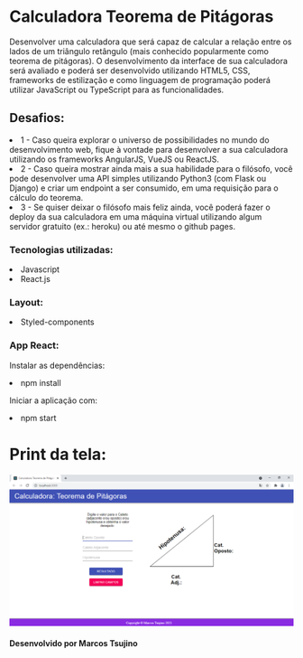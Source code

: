 # Calculadora Teorema de Pitágoras

Desenvolver uma calculadora que será capaz de calcular a relação entre os
lados de um triângulo retângulo (mais conhecido popularmente como teorema de pitágoras).
O desenvolvimento da interface de sua calculadora será avaliado e poderá ser
desenvolvido utilizando HTML5, CSS, frameworks de estilização e como linguagem de
programação poderá utilizar JavaScript ou TypeScript para as funcionalidades.

## Desafios:

<li>1 - Caso queira explorar o universo de possibilidades no mundo do desenvolvimento web, fique
à vontade para desenvolver a sua calculadora utilizando os frameworks AngularJS, VueJS ou
ReactJS.
<li>2 - Caso queira mostrar ainda mais a sua habilidade para o filósofo, você pode desenvolver
uma API simples utilizando Python3 (com Flask ou Django) e criar um endpoint a ser
consumido, em uma requisição para o cálculo do teorema.
<li>3 - Se quiser deixar o filósofo mais feliz ainda, você poderá fazer o deploy da sua calculadora
em uma máquina virtual utilizando algum servidor gratuito (ex.: heroku) ou até mesmo o github
pages.

### Tecnologias utilizadas:

<li>Javascript
<li>React.js

### Layout:

<li>Styled-components

### App React:

Instalar as dependências:
<li>npm install

Iniciar a aplicação com:
<li>npm start

# Print da tela:
<img src="https://github.com/MarcosTsujino/CalculadoraTeoremaDePitagoras/blob/main/print-tela-calculadora.png">

<h4>Desenvolvido por Marcos Tsujino</h4>
